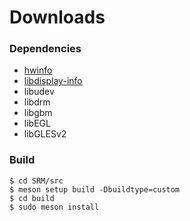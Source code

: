 # Downloads


### Dependencies

* [hwinfo](https://github.com/vcrhonek/hwdata)
* [libdisplay-info](https://gitlab.freedesktop.org/emersion/libdisplay-info)
* libudev
* libdrm
* libgbm
* libEGL
* libGLESv2

### Build

```
$ cd SRM/src
$ meson setup build -Dbuildtype=custom
$ cd build
$ sudo meson install
```